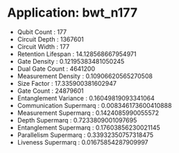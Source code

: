 # Application: bwt_n177
- Qubit Count : 177
- Circuit Depth : 1367601
- Circuit Width : 177
- Retention Lifespan : 14.128568667954971
- Gate Density : 0.12195383481050245
- Dual Gate Count : 4641200
- Measurement Density : 0.10906620565270508
- Size Factor : 17.335900381602947
- Gate Count : 24879601
- Entanglement Variance : 0.16049819093341064
- Communication Supermarq : 0.008346173600410888
- Measurement Supermarq : 0.1424085990055572
- Depth Supermarq : 0.7233809001097695
- Entanglement Supermarq : 0.17603856230021145
- Parallelism Supermarq : 0.33932350757318475
- Liveness Supermarq : 0.01675854287909997

